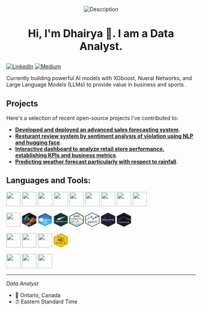 <p align="center">
<img src="https://dev.mxnxn.com/wFGCEOEKou9OFwmTRJ.webp" alt="Description" width="400"> </p>

# <p align="center">Hi, I'm Dhairya 👋. I am a Data Analyst.</p>

<!--[![Portfolio](https://img.shields.io/badge/Portfolio-%23000000.svg?style=for-the-badge&logo=firefox&logoColor=#FF7139)](example.com) --> 
[![LinkedIn](https://img.shields.io/badge/linkedin-%230077B5.svg?style=for-the-badge&logo=linkedin&logoColor=white)]([example.com](https://www.linkedin.com/in/dhairyadave1238/)) [![Medium](https://img.shields.io/badge/Medium-12100E?style=for-the-badge&logo=medium&logoColor=white)](https://medium.com/@dhairyadave1238)

Currently building powerful AI models with XGboost, Nueral Networks, and Large Language Models (LLMs) to provide value in business and sports .

<!--- Click [here](example.com) to explore my professional work. <!-- Replace with your actual portfolio link -->

## Projects

Here's a selection of recent open-source projects I've contributed to:
- **[Developed and deployed an advanced sales forecasting system](https://github.com/davecodee/DanfossForecatingLSTM)**.
- **[Resturant review system by sentiment analysis of violation using NLP and hugging face](https://github.com/davecodee/Feather_Code_Sentiment_Analysi)**.
- **[Interactive dashboard to analyze retail store performance, establishing KPIs and business metrics](https://github.com/davecodee/Retail_Store_Report)**.
- **[Predicting weather forecast particularly with respect to rainfall](https://github.com/davecodee/RainFallForecasting)**.

## Languages and Tools:

<img src="https://cdn.jsdelivr.net/gh/devicons/devicon@latest/icons/python/python-original-wordmark.svg" width="38" height="38" /> <img src="https://cdn.jsdelivr.net/gh/devicons/devicon@latest/icons/pandas/pandas-original-wordmark.svg" width="38" height="38" /> <img src="https://cdn.jsdelivr.net/gh/devicons/devicon@latest/icons/numpy/numpy-original-wordmark.svg" width="38" height="38" /> <img src="https://cdn.jsdelivr.net/gh/devicons/devicon@latest/icons/scikitlearn/scikitlearn-original.svg" width="38" height="38" /> <img src="https://cdn.jsdelivr.net/gh/devicons/devicon@latest/icons/matplotlib/matplotlib-plain-wordmark.svg" width="38" height="38"/> <img src="https://cdn.jsdelivr.net/gh/devicons/devicon@latest/icons/plotly/plotly-original-wordmark.svg" width="38" height="38"/> <img src="https://cdn.jsdelivr.net/gh/devicons/devicon@latest/icons/tensorflow/tensorflow-original.svg" width="38" height="38" /> <img src="https://cdn.jsdelivr.net/gh/devicons/devicon@latest/icons/pytorch/pytorch-original-wordmark.svg" width="38" height="38" /> <img src="https://cdn.jsdelivr.net/gh/devicons/devicon@latest/icons/opencv/opencv-original-wordmark.svg" width="38" height="38" />

<img src="https://cdn.jsdelivr.net/gh/devicons/devicon@latest/icons/rstudio/rstudio-original.svg" width="38" height="38" /> <img src="https://github.com/rstudio/hex-stickers/blob/main/thumbs/dbplyr.png" width="38" height="38" /> <img src="https://github.com/rstudio/hex-stickers/blob/main/PNG/RStudio.png" width="38" height="38" /> <img src="https://github.com/rstudio/hex-stickers/blob/main/PNG/rmarkdown.png" width="38" height="38" /> <img src="https://github.com/rstudio/hex-stickers/blob/main/PNG/purrr.png" width="38" height="38" /> <img src="https://github.com/rstudio/hex-stickers/blob/main/PNG/ggplot2.png" width="38" height="38" /> <img src="https://github.com/rstudio/hex-stickers/blob/main/PNG/tidyverse.png" width="38" height="38" /> <img src="https://github.com/rstudio/hex-stickers/blob/main/PNG/tidymodels.png" width="38" height="38" /> 

<img src="https://cdn.jsdelivr.net/gh/devicons/devicon@latest/icons/googlecloud/googlecloud-original.svg" width="38" height="38" /> <i class="devicon-kubernetes-plain colored" width="38" height="38" ></i> <img src="https://cdn.jsdelivr.net/gh/devicons/devicon@latest/icons/amazonwebservices/amazonwebservices-original-wordmark.svg" width="38" height="38" /> <img src="https://cdn.jsdelivr.net/gh/devicons/devicon@latest/icons/azure/azure-plain-wordmark.svg" width="38" height="38"/>  <img src="https://github.com/DVILLAMIZARIT/MSFT-Hex-Stickers/blob/master/Power%20BI.svg" width="38" height="38"/>

<img src="https://cdn.jsdelivr.net/gh/devicons/devicon@latest/icons/mysql/mysql-original-wordmark.svg" width="38" height="38"  /> <img src="https://cdn.jsdelivr.net/gh/devicons/devicon@latest/icons/postgresql/postgresql-original-wordmark.svg" width="38" height="38" /> <img src="https://cdn.jsdelivr.net/gh/devicons/devicon@latest/icons/sqlite/sqlite-original-wordmark.svg" width="38" height="38" />

<!-- Add more tools and technologies as needed -->

<!-- Optional: Add any additional stats or information you'd like to highlight -->
<!--Current STAT under construction <div align = right>
 <img width=390 src="https://github-readme-stats.vercel.app/api?username=davecodee&show_icons=true&theme=react&rank_icon=github&border_radius=10" alt="readme stats" />
 </div>-->
---

*Data Analyst*

- 📍 Ontario, Canada
- ⏰ Eastern Standard Time

